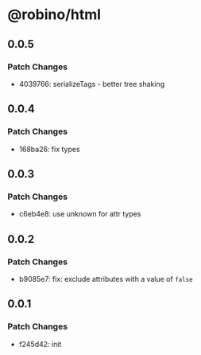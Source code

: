 # @robino/html

## 0.0.5

### Patch Changes

- 4039766: serializeTags - better tree shaking

## 0.0.4

### Patch Changes

- 168ba26: fix types

## 0.0.3

### Patch Changes

- c6eb4e8: use unknown for attr types

## 0.0.2

### Patch Changes

- b9085e7: fix: exclude attributes with a value of `false`

## 0.0.1

### Patch Changes

- f245d42: init
